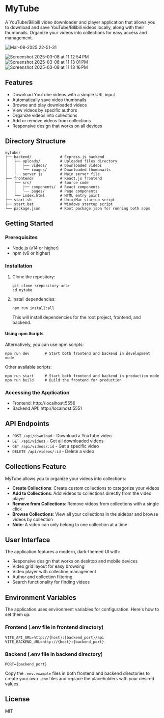 # MyTube

A YouTube/Bilibili video downloader and player application that allows you to download and save YouTube/Bilibili videos locally, along with their thumbnails. Organize your videos into collections for easy access and management.



![Mar-08-2025 22-51-31](https://github.com/user-attachments/assets/1ca764ce-2787-4611-a5b6-a5f70413ea52)

![Screenshot 2025-03-08 at 11 12 54 PM](https://github.com/user-attachments/assets/434adbdf-4b08-4641-86e3-c43c1592aea6)
![Screenshot 2025-03-08 at 11 13 01 PM](https://github.com/user-attachments/assets/2b38a711-da32-4fc5-baa5-be66e3b8dcfa)
![Screenshot 2025-03-08 at 11 13 16 PM](https://github.com/user-attachments/assets/7d010b67-6dac-45db-82d2-b9620915e2e2)





## Features

- Download YouTube videos with a simple URL input
- Automatically save video thumbnails
- Browse and play downloaded videos
- View videos by specific authors
- Organize videos into collections
- Add or remove videos from collections
- Responsive design that works on all devices

## Directory Structure

```
mytube/
├── backend/             # Express.js backend
│   ├── uploads/         # Uploaded files directory
│   │   ├── videos/      # Downloaded videos
│   │   └── images/      # Downloaded thumbnails
│   └── server.js        # Main server file
├── frontend/            # React.js frontend
│   ├── src/             # Source code
│   │   ├── components/  # React components
│   │   └── pages/       # Page components
│   └── index.html       # HTML entry point
├── start.sh             # Unix/Mac startup script
├── start.bat            # Windows startup script
└── package.json         # Root package.json for running both apps
```

## Getting Started

### Prerequisites

- Node.js (v14 or higher)
- npm (v6 or higher)

### Installation

1. Clone the repository:

   ```
   git clone <repository-url>
   cd mytube
   ```

2. Install dependencies:

   ```
   npm run install:all
   ```

   This will install dependencies for the root project, frontend, and backend.

#### Using npm Scripts

Alternatively, you can use npm scripts:

```
npm run dev       # Start both frontend and backend in development mode
```

Other available scripts:

```
npm run start     # Start both frontend and backend in production mode
npm run build     # Build the frontend for production
```

### Accessing the Application

- Frontend: http://localhost:5556
- Backend API: http://localhost:5551

## API Endpoints

- `POST /api/download` - Download a YouTube video
- `GET /api/videos` - Get all downloaded videos
- `GET /api/videos/:id` - Get a specific video
- `DELETE /api/videos/:id` - Delete a video

## Collections Feature

MyTube allows you to organize your videos into collections:

- **Create Collections**: Create custom collections to categorize your videos
- **Add to Collections**: Add videos to collections directly from the video player
- **Remove from Collections**: Remove videos from collections with a single click
- **Browse Collections**: View all your collections in the sidebar and browse videos by collection
- **Note**: A video can only belong to one collection at a time

## User Interface

The application features a modern, dark-themed UI with:

- Responsive design that works on desktop and mobile devices
- Video grid layout for easy browsing
- Video player with collection management
- Author and collection filtering
- Search functionality for finding videos

## Environment Variables

The application uses environment variables for configuration. Here's how to set them up:

### Frontend (.env file in frontend directory)

```
VITE_API_URL=http://{host}:{backend_port}/api
VITE_BACKEND_URL=http://{host}:{backend_port}
```

### Backend (.env file in backend directory)

```
PORT={backend_port}
```

Copy the `.env.example` files in both frontend and backend directories to create your own `.env` files and replace the placeholders with your desired values.

## License

MIT
